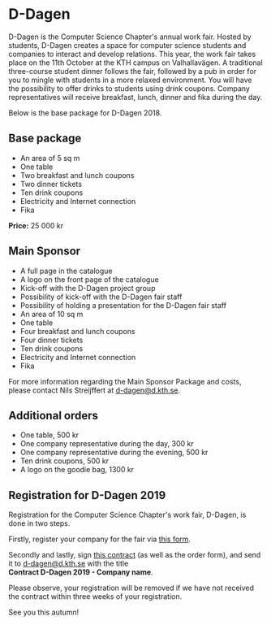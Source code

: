 # D-Dagen

D-Dagen is the Computer Science Chapter's annual work fair. Hosted by 
students, D-Dagen creates a space for computer science students and 
companies to interact and develop relations. This year, the work fair takes place
on the 11th October at the KTH campus on Valhallavägen. A traditional 
three-course student dinner follows the fair, followed by a pub in order 
for you to mingle with students in a more relaxed environment. You will 
have the possibility to offer drinks to students using drink coupons. 
Company representatives will receive breakfast, lunch, 
dinner and fika during the day.

Below is the base package for D-Dagen 2018.

## Base package

*   An area of 5 sq m
*   One table
*   Two breakfast and lunch coupons
*   Two dinner tickets
*   Ten drink coupons
*   Electricity and Internet connection
*   Fika

**Price:** 25 000 kr


## Main Sponsor

*   A full page in the catalogue
*   A logo on the front page of the catalogue
*   Kick-off with the D-Dagen project group
*   Possibility of kick-off with the D-Dagen fair staff
*   Possibility of holding a presentation for the D-Dagen fair staff
*   An area of 10 sq m
*   One table
*   Four breakfast and lunch coupons
*   Four dinner tickets
*   Ten drink coupons
*   Electricity and Internet connection
*   Fika

For more information regarding the Main Sponsor Package and costs, please contact Nils Streijffert at [d-dagen@d.kth.se](mailto:d-dagen@d.kth.se). 

## Additional orders

*   One table, 500 kr
*   One company representative during the day, 300 kr
*   One company representative during the evening, 500 kr
*   Ten drink coupons, 500 kr
*   A logo on the goodie bag, 1300 kr

## Registration for D-Dagen 2019

Registration for the Computer Science Chapter's work fair, D-Dagen, is done in two steps.

Firstly, register your company for the fair via [this form](https://goo.gl/forms/ipiFZiKdOpg7GrN23).

Secondly and lastly, sign [this contract]() (as well as the order form),  and send it to [d-dagen@d.kth.se](mailto:d-dagen@d.kth.se) with the title <br>**Contract D-Dagen 2019 - Company name**.

Please observe, your registration will be removed if we have not received 
the contract within three weeks of your registration.

See you this autumn!
